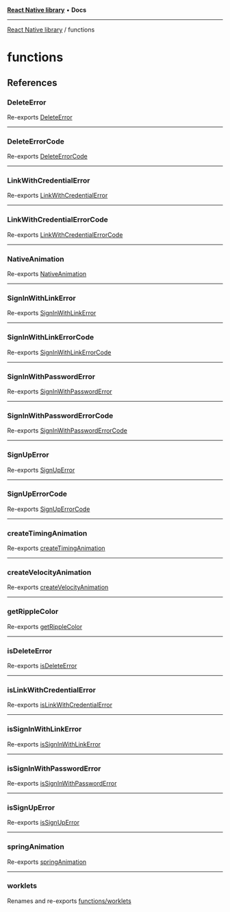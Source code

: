 [**React Native library**](../index.md) • **Docs**

***

[React Native library](../modules.md) / functions

# functions

## References

### DeleteError

Re-exports [DeleteError](react-native-firebase/interfaces/DeleteError.md)

***

### DeleteErrorCode

Re-exports [DeleteErrorCode](react-native-firebase/enumerations/DeleteErrorCode.md)

***

### LinkWithCredentialError

Re-exports [LinkWithCredentialError](react-native-firebase/interfaces/LinkWithCredentialError.md)

***

### LinkWithCredentialErrorCode

Re-exports [LinkWithCredentialErrorCode](react-native-firebase/enumerations/LinkWithCredentialErrorCode.md)

***

### NativeAnimation

Re-exports [NativeAnimation](react-native-reanimated/react-native-reanimated-common/types/interfaces/NativeAnimation.md)

***

### SignInWithLinkError

Re-exports [SignInWithLinkError](react-native-firebase/interfaces/SignInWithLinkError.md)

***

### SignInWithLinkErrorCode

Re-exports [SignInWithLinkErrorCode](react-native-firebase/enumerations/SignInWithLinkErrorCode.md)

***

### SignInWithPasswordError

Re-exports [SignInWithPasswordError](react-native-firebase/interfaces/SignInWithPasswordError.md)

***

### SignInWithPasswordErrorCode

Re-exports [SignInWithPasswordErrorCode](react-native-firebase/enumerations/SignInWithPasswordErrorCode.md)

***

### SignUpError

Re-exports [SignUpError](react-native-firebase/interfaces/SignUpError.md)

***

### SignUpErrorCode

Re-exports [SignUpErrorCode](react-native-firebase/enumerations/SignUpErrorCode.md)

***

### createTimingAnimation

Re-exports [createTimingAnimation](react-native-reanimated/createTimingAnimation/functions/createTimingAnimation.md)

***

### createVelocityAnimation

Re-exports [createVelocityAnimation](react-native-reanimated/createVelocityAnimation/functions/createVelocityAnimation.md)

***

### getRippleColor

Re-exports [getRippleColor](ripple/functions/getRippleColor.md)

***

### isDeleteError

Re-exports [isDeleteError](react-native-firebase/functions/isDeleteError.md)

***

### isLinkWithCredentialError

Re-exports [isLinkWithCredentialError](react-native-firebase/functions/isLinkWithCredentialError.md)

***

### isSignInWithLinkError

Re-exports [isSignInWithLinkError](react-native-firebase/functions/isSignInWithLinkError.md)

***

### isSignInWithPasswordError

Re-exports [isSignInWithPasswordError](react-native-firebase/functions/isSignInWithPasswordError.md)

***

### isSignUpError

Re-exports [isSignUpError](react-native-firebase/functions/isSignUpError.md)

***

### springAnimation

Re-exports [springAnimation](react-native-reanimated/springAnimation/functions/springAnimation.md)

***

### worklets

Renames and re-exports [functions/worklets](worklets/index.md)
